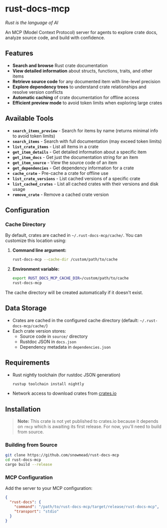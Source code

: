 # rust-docs-mcp

*Rust is the language of AI*

An MCP (Model Context Protocol) server for agents to explore crate docs, analyze source code, and build with confidence.

## Features

- **Search and browse** Rust crate documentation
- **View detailed information** about structs, functions, traits, and other items
- **Retrieve source code** for any documented item with line-level precision
- **Explore dependency trees** to understand crate relationships and resolve version conflicts
- **Automatic caching** of crate documentation for offline access
- **Efficient preview mode** to avoid token limits when exploring large crates

## Available Tools

- **`search_items_preview`** - Search for items by name (returns minimal info to avoid token limits)
- **`search_items`** - Search with full documentation (may exceed token limits)
- **`list_crate_items`** - List all items in a crate
- **`get_item_details`** - Get detailed information about a specific item
- **`get_item_docs`** - Get just the documentation string for an item
- **`get_item_source`** - View the source code of an item
- **`get_dependencies`** - Get dependency information for a crate
- **`cache_crate`** - Pre-cache a crate for offline use
- **`list_crate_versions`** - List cached versions of a specific crate
- **`list_cached_crates`** - List all cached crates with their versions and disk usage
- **`remove_crate`** - Remove a cached crate version

## Configuration

### Cache Directory

By default, crates are cached in `~/.rust-docs-mcp/cache/`. You can customize this location using:

1. **Command line argument:**
   ```bash
   rust-docs-mcp --cache-dir /custom/path/to/cache
   ```

2. **Environment variable:**
   ```bash
   export RUST_DOCS_MCP_CACHE_DIR=/custom/path/to/cache
   rust-docs-mcp
   ```

The cache directory will be created automatically if it doesn't exist.

## Data Storage

- Crates are cached in the configured cache directory (default: `~/.rust-docs-mcp/cache/`)
- Each crate version stores:
  - Source code in `source/` directory
  - Rustdoc JSON in `docs.json`
  - Dependency metadata in `dependencies.json`

## Requirements

- Rust nightly toolchain (for rustdoc JSON generation)

  ```bash
  rustup toolchain install nightly
  ```

- Network access to download crates from [crates.io](https://crates.io)

## Installation

> **Note:** This crate is not yet published to crates.io because it depends on `rmcp` which is awaiting its first release. For now, you'll need to build from source.

### Building from Source

```bash
git clone https://github.com/snowmead/rust-docs-mcp
cd rust-docs-mcp
cargo build --release
```

### MCP Configuration

Add the server to your MCP configuration:

```json
{
  "rust-docs": {
    "command": "/path/to/rust-docs-mcp/target/release/rust-docs-mcp",
    "transport": "stdio"
  }
}
```
